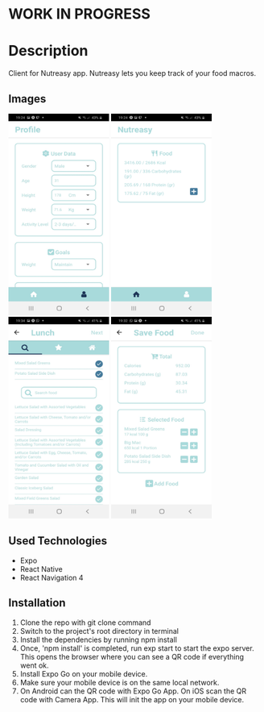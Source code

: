 # WORK IN PROGRESS

# Description

Client for Nutreasy app. Nutreasy lets you keep track of your food macros.

## Images
<p float="left">
  <img src="https://github.com/angelokeirsebilck/nutreasy-client/blob/develop/Images/nutreasy1.jpeg" width="200" height="400" />
<img src="https://github.com/angelokeirsebilck/nutreasy-client/blob/develop/Images/nutreasy2.jpeg" width="200" height="400" />
<img src="https://github.com/angelokeirsebilck/nutreasy-client/blob/develop/Images/nutreasy3.jpeg" width="200" height="400" />
<img src="https://github.com/angelokeirsebilck/nutreasy-client/blob/develop/Images/nutreasy4.jpeg" width="200" height="400" />
</p>




## Used Technologies

- Expo
- React Native
- React Navigation 4

## Installation

1. Clone the repo with git clone command
2. Switch to the project's root directory in terminal
3. Install the dependencies by running npm install
4. Once, 'npm install' is completed, run exp start to start the expo server. This opens the browser where you can see a QR code if everything went ok.
5. Install Expo Go on your mobile device.
6. Make sure your mobile device is on the same local network.
7. On Android can the QR code with Expo Go App. On iOS scan the QR code with Camera App. This will init the app on your mobile device.
